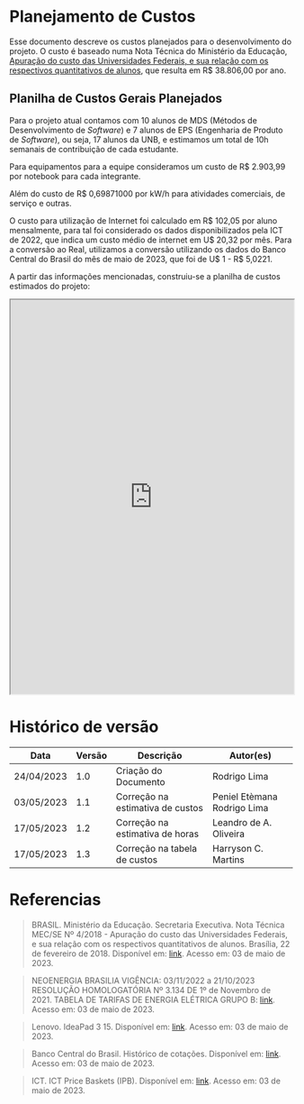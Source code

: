 # Planejamento de Custos 

Esse documento descreve os custos planejados para o desenvolvimento do projeto. O custo é baseado numa Nota Técnica do Ministério da Educação, [Apuração do custo das Universidades Federais, e sua relação com os respectivos quantitativos de alunos](http://www.forplad.andifes.org.br/sites/default/files/forplad/comissaoplanejamento/NT_04-2018_e_anexos_-_apura%C3%A7%C3%A3o_do_custo_das_universidades.pdf), que resulta em R$ 38.806,00 por ano. 

## Planilha de Custos Gerais Planejados 

Para o projeto atual contamos com 10 alunos de MDS (Métodos de Desenvolvimento de *Software*) e 7 alunos de EPS (Engenharia de Produto de *Software*), ou seja, 17 alunos da UNB, e estimamos um total de 10h semanais de contribuição de cada estudante. 

Para equipamentos para a equipe consideramos um custo de R$ 2.903,99 por notebook para cada integrante. 

Além do custo de R$ 0,69871000 por kW/h para atividades comerciais, de serviço e outras. 

O custo para utilização de Internet foi calculado em R$ 102,05 por aluno mensalmente, para tal foi considerado os dados disponibilizados pela  ICT de 2022, que indica um custo médio de internet em U$ 20,32 por mês. Para a conversão ao Real, utilizamos a conversão utilizando os dados do Banco Central do Brasil do mês de maio de 2023, que foi de U$ 1 - R$ 5,0221.

A partir das informações mencionadas, construiu-se a planilha de custos estimados do projeto: 

<iframe width=100% height=700 src="https://docs.google.com/spreadsheets/d/e/2PACX-1vSQrKjqE8OL75o37ep6-bq66D_a15p7WIWworVV4GwoOlCh0U8NUksXIsxJIBDplNaDcuy2weM74OPO/pubhtml?widget=true&amp;headers=false"></iframe>


 

# Histórico de versão 

| Data | Versão | Descrição | Autor(es)| 
| ----- | ---- | ---- | ---- | 
| 24/04/2023 | 1.0 | Criação do Documento | Rodrigo Lima | 
| 03/05/2023 | 1.1 | Correção na estimativa de custos | Peniel Etèmana Rodrigo Lima | 
| 17/05/2023 | 1.2 | Correção na estimativa de horas | Leandro de A. Oliveira | 
| 17/05/2023 | 1.3 | Correção na tabela de custos | Harryson C. Martins |

 

# Referencias 

> BRASIL. Ministério da Educação. Secretaria Executiva. Nota Técnica MEC/SE Nº 4/2018 - Apuração do custo das Universidades Federais, e sua relação com os respectivos quantitativos de alunos. Brasília, 22 de fevereiro de 2018. Disponível em: [link](http://www.forplad.andifes.org.br/sites/default/files/forplad/comissaoplanejamento/NT_04-2018_e_anexos_-_apura%C3%A7%C3%A3o_do_custo_das_universidades.pdf). Acesso em: 03 de maio de 2023. 
 
> NEOENERGIA BRASILIA VIGÊNCIA: 03/11/2022 a 21/10/2023 RESOLUÇÃO HOMOLOGATÓRIA Nº 3.134 DE 1º de Novembro de 2021. TABELA DE TARIFAS DE ENERGIA ELÉTRICA GRUPO B: [link](https://www.neoenergiabrasilia.com.br/residencial-e-rural/Documents/tafiras%20vigentes/01_nbsb_tarifas_energia_eletrica_grupoB_nov_2022_reh3134.pdf). Acesso em: 03 de maio de 2023. 

> Lenovo. IdeaPad 3 15. Disponível em: [link](https://www.lenovo.com/br/pt/laptops/ideapad/serie-300/IdeaPad-3-15ALC6/p/82MFS00000). Acesso em: 03 de maio de 2023. 

> Banco Central do Brasil. Histórico de cotações. Disponível em: [link](https://www.bcb.gov.br/estabilidadefinanceira/historicocotacoes). Acesso em: 03 de maio de 2023. 

> ICT. ICT Price Baskets (IPB). Disponível em: [link](https://www.itu.int/en/ITU-D/Statistics/Dashboards/Pages/IPB.aspx). Acesso em: 03 de maio de 2023. 